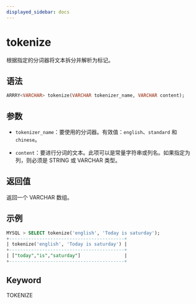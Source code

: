 ```yaml
---
displayed_sidebar: docs
---
```


# tokenize

根据指定的分词器将文本拆分并解析为标记。

## 语法

```sql
ARRRY<VARCHAR> tokenize(VARCHAR tokenizer_name, VARCHAR content);
```

## 参数

- `tokenizer_name`：要使用的分词器。有效值：`english`、`standard` 和 `chinese`。

- `content`：要进行分词的文本。此项可以是常量字符串或列名。如果指定为列，则必须是 STRING 或 VARCHAR 类型。

## 返回值

返回一个 VARCHAR 数组。

## 示例

```sql
MYSQL > SELECT tokenize('english', 'Today is saturday');
+------------------------------------------+
| tokenize('english', 'Today is saturday') |
+------------------------------------------+
| ["today","is","saturday"]                |
+------------------------------------------+

```

## Keyword

TOKENIZE
